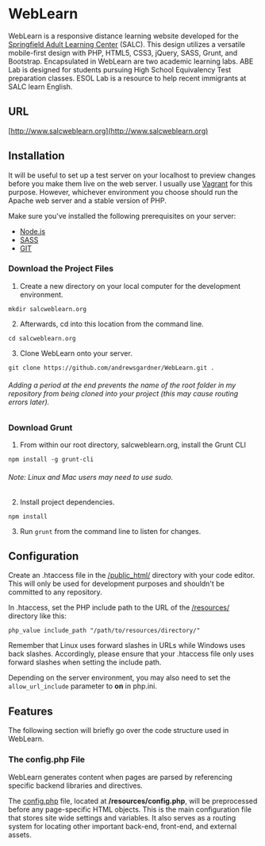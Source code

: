 # WebLearn
WebLearn is a responsive distance learning website developed for the [Springfield Adult Learning Center](http://www.stcc.edu/adulteducationcenter/) (SALC). This design utilizes a versatile mobile-first design with PHP, HTML5, CSS3, jQuery, SASS, Grunt, and Bootstrap. Encapsulated in WebLearn are two academic learning labs. ABE Lab is designed for students pursuing High School Equivalency Test preparation classes. ESOL Lab is a resource to help recent immigrants at SALC learn English.

## URL

[http://www.salcweblearn.org](http://www.salcweblearn.org)

## Installation
It will be useful to set up a test server on your localhost to preview changes before you make them live on the web server. I usually use [Vagrant](https://www.vagrantup.com/) for this purpose. However, whichever environment you choose should run the Apache web server and a stable version of PHP.

Make sure you've installed the following prerequisites on your server:
* [Node.js](https://nodejs.org/en/)
* [SASS](http://sass-lang.com/)
* [GIT](https://git-scm.com/)

### Download the Project Files

1. Create a new directory on your local computer for the development environment.
  
  ```
  mkdir salcweblearn.org
  ```
  
2. Afterwards, cd into this location from the command line.
  
  ```
  cd salcweblearn.org
  ```
  
3. Clone WebLearn onto your server.
  
  ```
  git clone https://github.com/andrewsgardner/WebLearn.git .
  ```
  
  ###### Adding a period at the end prevents the name of the root folder in my repository from being cloned into your project (this may cause routing errors later).
  
### Download Grunt

1. From within our root directory, salcweblearn.org, install the Grunt CLI
  
  ```
  npm install -g grunt-cli
  ```
  
  ###### Note: Linux and Mac users may need to use sudo.
  
2. Install project dependencies.
  
  ```
  npm install
  ```

3. Run ```grunt``` from the command line to listen for changes.

## Configuration
Create an .htaccess file in the [/public_html/](https://github.com/andrewsgardner/WebLearn/tree/master/public_html) directory with your code editor. This will only be used for development purposes and shouldn't be committed to any repository.

In .htaccess, set the PHP include path to the URL of the [/resources/](https://github.com/andrewsgardner/WebLearn/tree/master/resources) directory like this:
```
php_value include_path "/path/to/resources/directory/"
```
Remember that Linux uses forward slashes in URLs while Windows uses back slashes. Accordingly, please ensure that your .htaccess file only uses forward slashes when setting the include path.

Depending on the server environment, you may also need to set the ```allow_url_include``` parameter to **on** in php.ini.

## Features
The following section will briefly go over the code structure used in WebLearn.

### The config.php File

WebLearn generates content when pages are parsed by referencing specific backend libraries and directives.

The [config.php](https://github.com/andrewsgardner/WebLearn/blob/master/resources/config.php) file, located at **/resources/config.php**, will be preprocessed before any page-specific HTML objects. This is the main configuration file that stores site wide settings and variables. It also serves as a routing system for locating other important back-end, front-end, and external assets.
